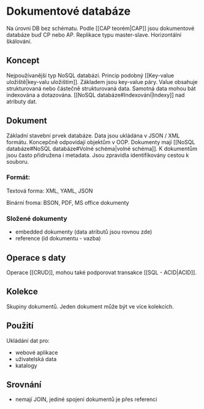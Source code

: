 # Dokumentové databáze
Na úrovni DB bez schématu. Podle [[CAP teorém|CAP]] jsou dokumentové databáze buď CP nebo AP. 
Replikace typu master-slave. Horizontální škálování.

## Koncept
Nejpoužívanější typ NoSQL databází. Princip podobný [[Key-value uložiště|key-valu uložištím]]. Základem jsou key-value páry. Value obsahuje strukturovaná nebo částečně strukturovaná data. Samotná data mohou bát indexována a dotazována. [[NoSQL databáze#Indexování|Indexy]] nad atributy dat. 

## Dokument
Základní stavební prvek databáze. Data jsou ukládána v JSON / XML formátu. Koncepčně odpovídají objektům v OOP. Dokumenty mají [[NoSQL databáze#NoSQL databáze#Volné schéma|volné schéma]]. K dokumentům jsou často přidružena i metadata. Jsou zpravidla identifikovány cestou k souboru.

### Formát:
Textová forma:
XML, YAML, JSON

Binární froma:
BSON, PDF, MS office dokumenty

### Složené dokumenty
- embedded dokumenty (data atributů jsou rovnou zde)
- reference (id dokumentu - vazba)

## Operace s daty
Operace [[CRUD]], mohou také podporovat transakce [[SQL - ACID|ACID]].

## Kolekce
Skupiny dokumentů. Jeden dokument může být ve více kolekcích. 

## Použití
Ukládání dat pro:
- webové aplikace
- uživatelská data
- katalogy

## Srovnání
- nemají JOIN, jediné spojení dokumentů je přes referenci